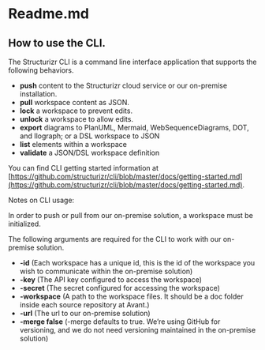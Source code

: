 # Readme.md

## How to use the CLI.
The Structurizr CLI is a command line interface application that supports the following behaviors.

- **********push********** content to the Structurizr cloud service or our on-premise installation.
- **********pull********** workspace content as JSON.
- **********lock********** a workspace to prevent edits.
- ************unlock************ a workspace to allow edits.
- **************export************** diagrams to PlanUML, Mermaid, WebSequenceDiagrams, DOT, and Ilograph; or a DSL workspace to JSON
- ********list******** elements within a workspace
- ****************validate**************** a JSON/DSL workspace definition

You can find CLI getting started information at [https://github.com/structurizr/cli/blob/master/docs/getting-started.md](https://github.com/structurizr/cli/blob/master/docs/getting-started.md).

Notes on CLI usage:

In order to push or pull from our on-premise solution, a workspace must be initialized. 

The following arguments are required for the CLI to work with our on-premise solution.

- ******-id****** (Each workspace has a unique id, this is the id of the workspace you wish to communicate within the on-premise solution)
- **-key** (The API key configured to access the workspace)
- **-secret** (The secret configured for accessing the workspace)
- ********************-workspace******************** (A path to the workspace files.  It should be a doc folder inside each source repository at Avant.)
- ********-url******** (The url to our on-premise solution)
- ************************-merge false************************ (-merge defaults to true.  We’re using GitHub for versioning, and we do not need versioning maintained in the on-premise solution)